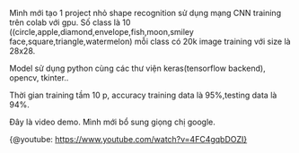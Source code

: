 Mình mới tạo 1 project nhỏ shape recognition sử dụng mạng CNN training trên colab với gpu. Số class là 10 ((circle,apple,diamond,envelope,fish,moon,smiley face,square,triangle,watermelon) mỗi class có 20k image training với size là 28x28.

Model sử dụng python cùng các thư viện keras(tensorflow backend), opencv, tkinter..

Thời gian training tầm 10 p, accuracy training data là 95%,testing data là 94%.

Đây là video demo. Mình mới bổ sung giọng chị google.

{@youtube: https://www.youtube.com/watch?v=4FC4gqbDOZI}